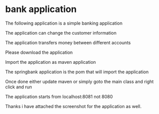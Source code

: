 # bank application

The following application is a simple banking application

The application can change the customer information 

The application transfers money between different accounts

Please download the application 

Import the application as maven application 

The springbank application is the pom that will import the application

Once done either update maven or simply goto the main class and right click and run

The application starts from localhost:8081 not 8080

Thanks i have attached the screenshot for the application as well. 
